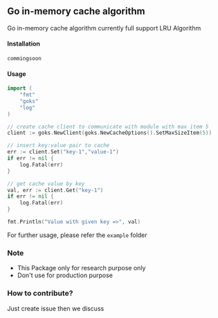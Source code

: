 ## Go in-memory cache algorithm
Go in-memory cache algorithm currently full support LRU Algorithm  

#### Installation
`commingsoon`

#### Usage

```go
import (
    "fmt"
    "goks"
    "log"
)

// create cache client to communicate with module with max item 5 
client := goks.NewClient(goks.NewCacheOptions().SetMaxSizeItem(5))

// insert key:value pair to cache
err := client.Set("key-1","value-1")
if err != nil {
    log.Fatal(err)
}

// get cache value by key 
val, err := client.Get("key-1")
if err != nil {
    log.Fatal(err)
}

fmt.Println("Value with given key =>", val)
```
For further usage, please refer the `example` folder

### Note
- This Package only for research purpose only 
- Don't use for production purpose 

### How to contribute?
Just create issue then we discuss 